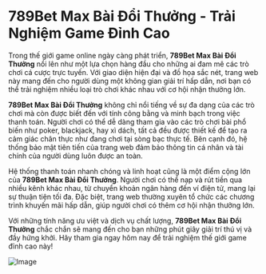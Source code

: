 # 789Bet Max Bài Đổi Thưởng - Trải Nghiệm Game Đỉnh Cao

Trong thế giới game online ngày càng phát triển, **789Bet Max Bài Đổi Thưởng** nổi lên như một lựa chọn hàng đầu cho những ai đam mê các trò chơi cá cược trực tuyến. Với giao diện hiện đại và đồ họa sắc nét, trang web này mang đến cho người dùng một không gian giải trí hấp dẫn, nơi bạn có thể trải nghiệm nhiều loại trò chơi khác nhau với cơ hội nhận thưởng lớn.

**789Bet Max Bài Đổi Thưởng** không chỉ nổi tiếng về sự đa dạng của các trò chơi mà còn được biết đến với tính công bằng và minh bạch trong việc thanh toán. Người chơi có thể dễ dàng tham gia vào các trò chơi bài phổ biến như poker, blackjack, hay xì dách, tất cả đều được thiết kế để tạo ra cảm giác chân thực như đang chơi tại sòng bạc thực tế. Bên cạnh đó, hệ thống bảo mật tiên tiến của trang web đảm bảo thông tin cá nhân và tài chính của người dùng luôn được an toàn.

Hệ thống thanh toán nhanh chóng và linh hoạt cũng là một điểm cộng lớn của **789Bet Max Bài Đổi Thưởng**. Người chơi có thể nạp và rút tiền qua nhiều kênh khác nhau, từ chuyển khoản ngân hàng đến ví điện tử, mang lại sự thuận tiện tối đa. Đặc biệt, trang web thường xuyên tổ chức các chương trình khuyến mãi hấp dẫn, giúp người chơi có thêm cơ hội nhận thưởng lớn.

Với những tính năng ưu việt và dịch vụ chất lượng, **789Bet Max Bài Đổi Thưởng** chắc chắn sẽ mang đến cho bạn những phút giây giải trí thú vị và đầy hứng khởi. Hãy tham gia ngay hôm nay để trải nghiệm thế giới game đỉnh cao này!

![Image](https://github.com/user-attachments/assets/bd51ea9f-0666-407b-a7a7-98ead6de688c)